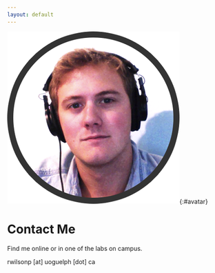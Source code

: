```yaml
---
layout: default
---
```


![Avatar](/img/avatar.png){:#avatar}

Contact Me
==========

Find me online or in one of the labs on campus.

rwilsonp [at] uoguelph [dot] ca

[<i class="icon-twitter-sign icon-3x"></i>](http://twitter.com/psychboo)
[<i class="icon-github-sign icon-3x"></i>](http://github.com/ryanwilsonperkin)
[<i class="icon-linkedin-sign icon-3x"></i>](http://www.linkedin.com/pub/ryan-wilson-perkin/41/31/476)
